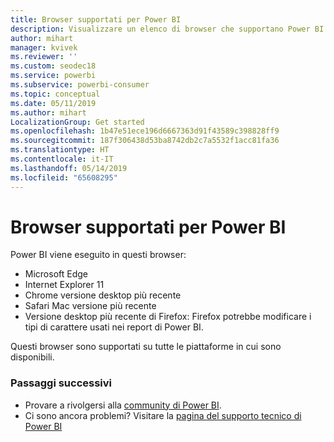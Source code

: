 ```yaml
---
title: Browser supportati per Power BI
description: Visualizzare un elenco di browser che supportano Power BI
author: mihart
manager: kvivek
ms.reviewer: ''
ms.custom: seodec18
ms.service: powerbi
ms.subservice: powerbi-consumer
ms.topic: conceptual
ms.date: 05/11/2019
ms.author: mihart
LocalizationGroup: Get started
ms.openlocfilehash: 1b47e51ece196d6667363d91f43589c398828ff9
ms.sourcegitcommit: 187f306438d53ba8742db2c7a5532f1acc81fa36
ms.translationtype: HT
ms.contentlocale: it-IT
ms.lasthandoff: 05/14/2019
ms.locfileid: "65608295"
---
```

# <a name="supported-browsers-for-power-bi"></a>Browser supportati per Power BI
Power BI viene eseguito in questi browser:

* Microsoft Edge
* Internet Explorer 11
* Chrome versione desktop più recente
* Safari Mac versione più recente
* Versione desktop più recente di Firefox: Firefox potrebbe modificare i tipi di carattere usati nei report di Power BI.

Questi browser sono supportati su tutte le piattaforme in cui sono disponibili.

### <a name="next-steps"></a>Passaggi successivi
* Provare a rivolgersi alla [community di Power BI](http://community.powerbi.com/).
* Ci sono ancora problemi? Visitare la [pagina del supporto tecnico di Power BI](https://powerbi.microsoft.com/support/)

